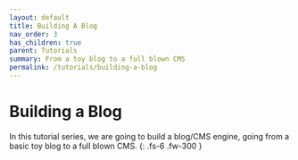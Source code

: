 ```yaml
---
layout: default
title: Building A Blog
nav_order: 3
has_children: true
parent: Tutorials
summary: From a toy blog to a full blown CMS
permalink: /tutorials/building-a-blog
---
```


# Building a Blog

In this tutorial series, we are going to build a blog/CMS engine, going from a basic toy blog to a full blown CMS.
{: .fs-6 .fw-300 }

